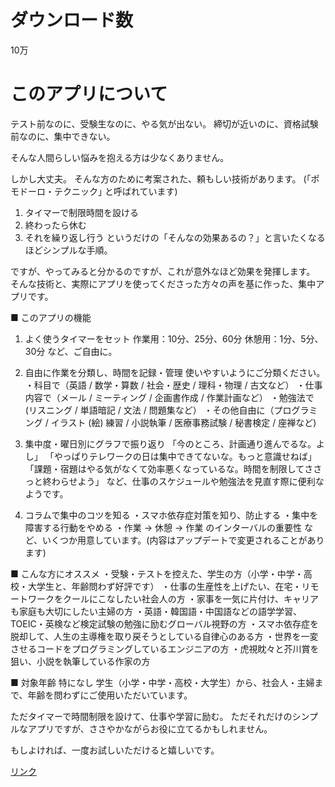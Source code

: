 # ダウンロード数
10万
# このアプリについて
テスト前なのに、受験生なのに、やる気が出ない。
締切が近いのに、資格試験前なのに、集中できない。

そんな人間らしい悩みを抱える方は少なくありません。

しかし大丈夫。
そんな方のために考案された、頼もしい技術があります。
(｢ポモドーロ・テクニック｣ と呼ばれています)

1. タイマーで制限時間を設ける
2. 終わったら休む
3. それを繰り返し行う
   というだけの「そんなの効果あるの？」と言いたくなるほどシンプルな手順。

ですが、やってみると分かるのですが、これが意外なほど効果を発揮します。
そんな技術と、実際にアプリを使ってくださった方々の声を基に作った、集中アプリです。


■ このアプリの機能
1. よく使うタイマーをセット
   作業用：10分、25分、60分
   休憩用：1分、5分、30分
   など、ご自由に。

2. 自由に作業を分類し、時間を記録・管理
   使いやすいようにご分類ください。
   ・科目で（英語 / 数学・算数 / 社会・歴史 / 理科・物理 / 古文など）
   ・仕事内容で（メール / ミーティング / 企画書作成 / 作業計画など）
   ・勉強法で (リスニング / 単語暗記 / 文法 / 問題集など）
   ・その他自由に（プログラミング / イラスト (絵) 練習 / 小説執筆 / 医療事務試験 / 秘書検定 / 座禅など)

3. 集中度・曜日別にグラフで振り返り
   「今のところ、計画通り進んでるな。よし」
   「やっぱりテレワークの日は集中できてないな。もっと意識せねば」
   「課題・宿題はやる気がなくて効率悪くなっているな。時間を制限してささっと終わらせよう」
   など、仕事のスケジュールや勉強法を見直す際に便利なようです。

4. コラムで集中のコツを知る
   ・スマホ依存症対策を知り、防止する
   ・集中を障害する行動をやめる
   ・作業 → 休憩 → 作業 のインターバルの重要性
   など、いくつか用意しています。(内容はアップデートで変更されることがあります)


■ こんな方にオススメ
・受験・テストを控えた、学生の方（小学・中学・高校・大学生と、年齢問わず好評です）
・仕事の生産性を上げたい、在宅・リモートワークをクールにこなしたい社会人の方
・家事を一気に片付け、キャリアも家庭も大切にしたい主婦の方
・英語・韓国語・中国語などの語学学習、TOEIC・英検など検定試験の勉強に励むグローバル視野の方
・スマホ依存症を脱却して、人生の主導権を取り戻そうとしている自律心のある方
・世界を一変させるコードをプログラミングしているエンジニアの方
・虎視眈々と芥川賞を狙い、小説を執筆している作家の方


■ 対象年齢
特になし
学生（小学・中学・高校・大学生）から、社会人・主婦まで、年齢を問わずにご使用いただいています。



ただタイマーで時間制限を設けて、仕事や学習に励む。
ただそれだけのシンプルなアプリですが、ささやかながらお役に立てるかもしれません。

もしよければ、一度お試しいただけると嬉しいです。

[リンク](https://play.google.com/store/apps/details?id=jp.bondavi.timer)